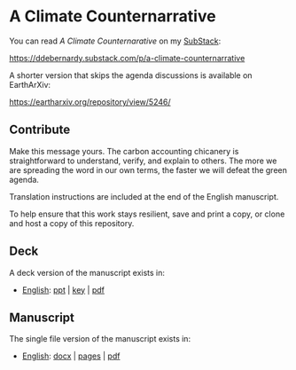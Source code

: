 # A Climate Counternarrative

You can read _A Climate Counternarative_ on my [SubStack](https://ddebernardy.substack.com/):

<https://ddebernardy.substack.com/p/a-climate-counternarrative>

A shorter version that skips the agenda discussions is available on EarthArXiv:

<https://eartharxiv.org/repository/view/5246/>

## Contribute

Make this message yours. The carbon accounting chicanery is straightforward to understand, verify, and explain to others. The more we are spreading the word in our own terms, the faster we will defeat the green agenda.

Translation instructions are included at the end of the English manuscript.

To help ensure that this work stays resilient, save and print a copy, or clone and host a copy of this repository.


## Deck

A deck version of the manuscript exists in:

- [English](./en): [ppt](./../../raw/main/en/A%20Climate%20Counternarrative%20-%20Deck.ppt) | [key](./../../raw/main/en/A%20Climate%20Counternarrative%20-%20Deck.key) | [pdf](./../../raw/main/en/A%20Climate%20Counternarrative%20-%20Deck.pdf)


## Manuscript

The single file version of the manuscript exists in:

- [English](./en): [docx](./../../raw/main/en/A%20Climate%20Counternarrative.docx) | [pages](./../../raw/main/en/A%20Climate%20Counternarrative.pages) | [pdf](./../../raw/main/en/A%20Climate%20Counternarrative.pdf)
